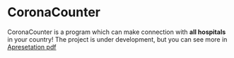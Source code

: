 # CoronaCounter

CoronaCounter is a program which can make connection 
with __all hospitals__ in your country! The project is 
under development, but you can see more in [Apresetation pdf](Apresentation.pdf)